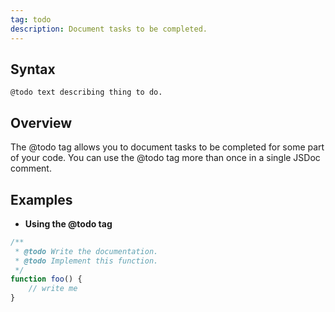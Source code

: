 ```yaml
---
tag: todo
description: Document tasks to be completed.
---
```


## Syntax

`@todo text describing thing to do.`


## Overview

The @todo tag allows you to document tasks to be completed for some part of your code. You can use
the @todo tag more than once in a single JSDoc comment.


## Examples

- **Using the @todo tag**

```js
/**
 * @todo Write the documentation.
 * @todo Implement this function.
 */
function foo() {
    // write me
}
```

